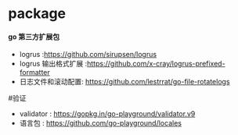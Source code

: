 # package

#### go 第三方扩展包
* logrus :https://github.com/sirupsen/logrus
* logrus 输出格式扩展 :https://github.com/x-cray/logrus-prefixed-formatter
* 日志文件和滚动配置: https://github.com/lestrrat/go-file-rotatelogs

#验证
* validator : https://gopkg.in/go-playground/validator.v9
* 语言包 : https://github.com/go-playground/locales
